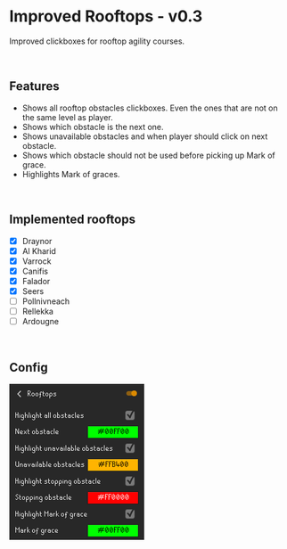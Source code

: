 # Improved Rooftops - v0.3
Improved clickboxes for rooftop agility courses.

<br>

## Features
* Shows all rooftop obstacles clickboxes. Even the ones that are not on the same level as player.
* Shows which obstacle is the next one.
* Shows unavailable obstacles and when player should click on next obstacle.
* Shows which obstacle should not be used before picking up Mark of grace.
* Highlights Mark of graces.

<br>

## Implemented rooftops
- [x] Draynor
- [x] Al Kharid
- [x] Varrock
- [x] Canifis
- [x] Falador
- [x] Seers
- [ ] Pollnivneach
- [ ] Rellekka
- [ ] Ardougne

<br>

## Config
![](img/config.png)